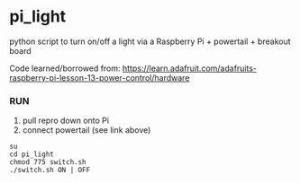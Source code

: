 # pi_light
python script to turn on/off a light via a Raspberry Pi + powertail + breakout board

Code learned/borrowed from: https://learn.adafruit.com/adafruits-raspberry-pi-lesson-13-power-control/hardware

### RUN 
1. pull repro down onto Pi
2. connect powertail (see link above)
```
su
cd pi_light
chmod 775 switch.sh
./switch.sh ON | OFF
```
